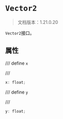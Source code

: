 # `Vector2`

> 文档版本：1.21.0.20

`Vector2`接口。

## 属性

/// define
`x`


///

```js
x: float;
```


/// define
`y`


///

```js
y: float;
```

